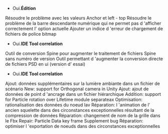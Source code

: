 
- Oui.**Édition**

Résoudre le problème avec les valeurs Anchor et left - top
Résoudre le problème de la barre descendante numérique qui ne permet pas d 'afficher correctement l' option actuelle
Ajouter un indice d 'erreur de chargement de fichiers de police bitmap

- Oui.**IDE Tool correlation**

Outil de conversion Spine pour augmenter le traitement de fichiers Spine sans numéro de version
Outil permettant d 'augmenter la conversion directe de fichiers PSD en ui (version d' essai)

- Oui.**IDE Tool correlation**

Ajout: données supplémentaires sur la lumière ambiante dans un fichier de scénario
New: support for Orthogonal camera in Unity
Ajout: ajout de données de point d 'ancrage dans un fichier hiérarchique
Addition: support for Particle rotation over Lifetime module separateax
Optimisation: rationalisation des données du noeud lav
Réparation: l 'animation de l' ancien squelette dans des circonstances exceptionnelles résultant de la compression de données
Réparation: changement de nom de la grille dans le Fbx
Repair: Particle Data key frame Supplement bug
Réparation: optimiser l 'exportation de noeuds dans des circonstances exceptionnelles

​

